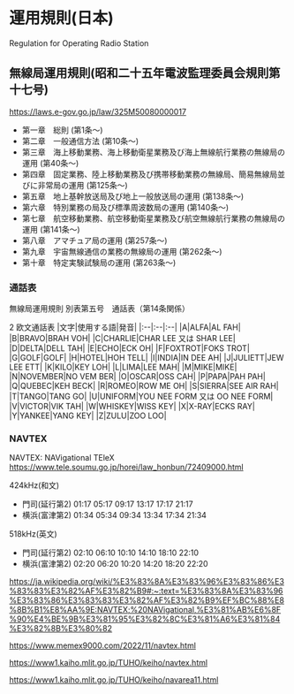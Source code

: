 # 運用規則(日本)
Regulation for Operating Radio Station

## 無線局運用規則(昭和二十五年電波監理委員会規則第十七号)
https://laws.e-gov.go.jp/law/325M50080000017

- 第一章　総則 (第1条～)
- 第二章　一般通信方法 (第10条～)
- 第三章　海上移動業務、海上移動衛星業務及び海上無線航行業務の無線局の運用 (第40条～)
- 第四章　固定業務、陸上移動業務及び携帯移動業務の無線局、簡易無線局並びに非常局の運用 (第125条～)
- 第五章　地上基幹放送局及び地上一般放送局の運用 (第138条～)
- 第六章　特別業務の局及び標準周波数局の運用 (第140条～)
- 第七章　航空移動業務、航空移動衛星業務及び航空無線航行業務の無線局の運用 (第141条～)
- 第八章　アマチュア局の運用 (第257条～)
- 第九章　宇宙無線通信の業務の無線局の運用 (第262条～)
- 第十章　特定実験試験局の運用 (第263条～)


### 通話表
無線局運用規則 別表第五号　通話表（第14条関係）

2 欧文通話表
|文字|使用する語|発音|
|:--|:--|:--|
|A|ALFA|AL FAH|
|B|BRAVO|BRAH VOH|
|C|CHARLIE|CHAR LEE 又は SHAR LEE|
|D|DELTA|DELL TAH|
|E|ECHO|ECK OH|
|F|FOXTROT|FOKS TROT|
|G|GOLF|GOLF|
|H|HOTEL|HOH TELL|
|I|INDIA|IN DEE AH|
|J|JULIETT|JEW LEE ETT|
|K|KILO|KEY LOH|
|L|LIMA|LEE MAH|
|M|MIKE|MIKE|
|N|NOVEMBER|NO VEM BER|
|O|OSCAR|OSS CAH|
|P|PAPA|PAH PAH|
|Q|QUEBEC|KEH BECK|
|R|ROMEO|ROW ME OH|
|S|SIERRA|SEE AIR RAH|
|T|TANGO|TANG GO|
|U|UNIFORM|YOU NEE FORM 又は OO NEE FORM|
|V|VICTOR|VIK TAH|
|W|WHISKEY|WISS KEY|
|X|X-RAY|ECKS RAY|
|Y|YANKEE|YANG KEY|
|Z|ZULU|ZOO LOO|




### NAVTEX
NAVTEX: NAVigational TEleX
https://www.tele.soumu.go.jp/horei/law_honbun/72409000.html

424kHz(和文)
- 門司(延行第2) 01:17 05:17 09:17 13:17 17:17 21:17
- 横浜(富津第2) 01:34 05:34 09:34 13:34 17:34 21:34

518kHz(英文)
- 門司(延行第2) 02:10 06:10 10:10 14:10 18:10 22:10
- 横浜(富津第2) 02:20 06:20 10:20 14:20 18:20 22:20


https://ja.wikipedia.org/wiki/%E3%83%8A%E3%83%96%E3%83%86%E3%83%83%E3%82%AF%E3%82%B9#:~:text=%E3%83%8A%E3%83%96%E3%83%86%E3%83%83%E3%82%AF%E3%82%B9%EF%BC%88%E8%8B%B1%E8%AA%9E:NAVTEX;%20NAVigational,%E3%81%AB%E6%8F%90%E4%BE%9B%E3%81%95%E3%82%8C%E3%81%A6%E3%81%84%E3%82%8B%E3%80%82

https://www.memex9000.com/2022/11/navtex.html

https://www1.kaiho.mlit.go.jp/TUHO/keiho/navtex.html

https://www1.kaiho.mlit.go.jp/TUHO/keiho/navarea11.html





